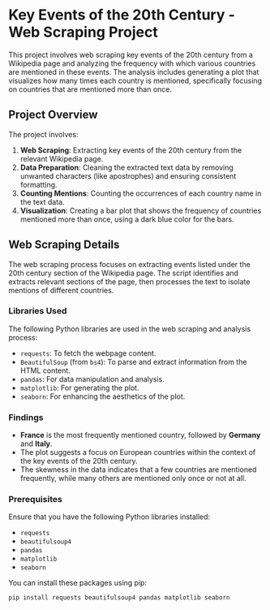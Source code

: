 # Key Events of the 20th Century - Web Scraping Project

This project involves web scraping key events of the 20th century from a Wikipedia page and analyzing the frequency with which various countries are mentioned in these events. The analysis includes generating a plot that visualizes how many times each country is mentioned, specifically focusing on countries that are mentioned more than once.

## Project Overview

The project involves:
1. **Web Scraping**: Extracting key events of the 20th century from the relevant Wikipedia page.
2. **Data Preparation**: Cleaning the extracted text data by removing unwanted characters (like apostrophes) and ensuring consistent formatting.
3. **Counting Mentions**: Counting the occurrences of each country name in the text data.
4. **Visualization**: Creating a bar plot that shows the frequency of countries mentioned more than once, using a dark blue color for the bars.

## Web Scraping Details

The web scraping process focuses on extracting events listed under the 20th century section of the Wikipedia page. The script identifies and extracts relevant sections of the page, then processes the text to isolate mentions of different countries.

### Libraries Used

The following Python libraries are used in the web scraping and analysis process:

- `requests`: To fetch the webpage content.
- `BeautifulSoup` (from `bs4`): To parse and extract information from the HTML content.
- `pandas`: For data manipulation and analysis.
- `matplotlib`: For generating the plot.
- `seaborn`: For enhancing the aesthetics of the plot.

### Findings

- **France** is the most frequently mentioned country, followed by **Germany** and **Italy**.
- The plot suggests a focus on European countries within the context of the key events of the 20th century.
- The skewness in the data indicates that a few countries are mentioned frequently, while many others are mentioned only once or not at all.

### Prerequisites

Ensure that you have the following Python libraries installed:

- `requests`
- `beautifulsoup4`
- `pandas`
- `matplotlib`
- `seaborn`

You can install these packages using pip:

```bash
pip install requests beautifulsoup4 pandas matplotlib seaborn
